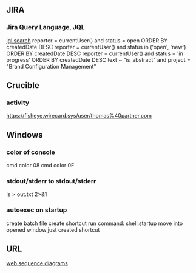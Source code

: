 ## JIRA
### Jira Query Language, JQL
[jql search](https://www.atlassian.com/blog/jira-software/jql-the-most-flexible-way-to-search-jira-14)
reporter = currentUser() and status = open ORDER BY createdDate DESC
reporter = currentUser() and status in ('open', 'new') ORDER BY createdDate DESC
reporter = currentUser() and status = 'in progress' ORDER BY createdDate DESC
text ~ "is_abstract" and project = "Brand Configuration Management"


## Crucible
### activity
https://fisheye.wirecard.sys/user/thomas%40partner.com


## Windows
### color of console
cmd color 08
cmd color 0F

### stdout/stderr to stdout/stderr
ls > out.txt 2>&1

### autoexec on startup
create batch file
create shortcut
run command: shell:startup
move into opened window just created shortcut


## URL
[web sequence diagrams](https://www.websequencediagrams.com/)
